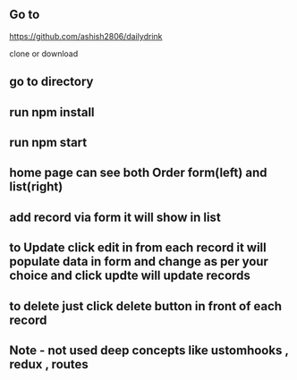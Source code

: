 ## Go to 

https://github.com/ashish2806/dailydrink

clone or download 

##  go to directory 

## run npm install

## run npm start 


## home page can see both Order form(left) and list(right)


## add record via form it will show in list 

## to Update click edit in from each record it will populate data in form and change as per your choice and click updte will update records


## to delete just click delete button in front of each record


## Note - not used deep concepts like ustomhooks , redux , routes 
